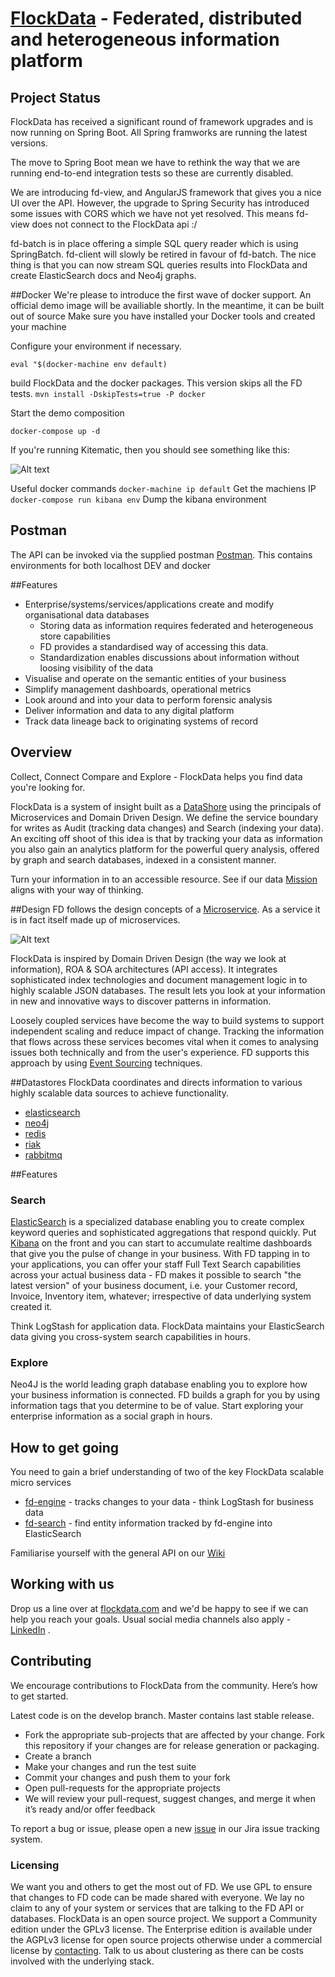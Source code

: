 [FlockData](http://FlockData.com) - Federated, distributed and heterogeneous information platform   
===========

## Project Status
FlockData has received a significant round of framework upgrades and is now running on Spring Boot. All Spring framworks are running the latest versions.

The move to Spring Boot mean we have to rethink the way that we are running end-to-end integration tests so these are currently disabled.

We are introducing fd-view, and AngularJS framework that gives you a nice UI over the API. However, the upgrade to Spring Security has introduced some issues with CORS which we have not yet resolved. This means fd-view does not connect to the FlockData api :/

fd-batch is in place offering a simple SQL query reader which is using SpringBatch. fd-client will slowly be retired in favour of fd-batch. The nice thing is that you can now
stream SQL queries results into FlockData and create ElasticSearch docs and Neo4j graphs.

##Docker
We're please to introduce the first wave of docker support. An official demo image will be availiable shortly. In the meantime, it can be built out of source
Make sure you have installed your Docker tools and created your machine

Configure your environment if necessary.

`eval "$(docker-machine env default)`

build FlockData and the docker packages. This version skips all the FD tests.
`mvn install -DskipTests=true -P docker`

Start the demo composition

`docker-compose up -d`

If you're running Kitematic, then you should see something like this:

![Alt text](https://github.com/monowai/flockdata.org/blob/master/docker.png)

Useful docker commands
`docker-machine ip default` Get the machiens IP
`docker-compose run kibana env` Dump the kibana environment

## Postman
The API can be invoked via the supplied postman [Postman](https://github.com/monowai/flockdata.org/blob/master/fd.api-postman.json). This contains environments for both localhost DEV and docker

##Features
* Enterprise/systems/services/applications create and modify organisational data databases
  * Storing data as information requires federated and heterogeneous store capabilities
  * FD provides a standardised way of accessing this data.
  * Standardization enables discussions about information without loosing visibility of the data
* Visualise and operate on the semantic entities of your business
* Simplify management dashboards, operational metrics
* Look around and into your data to perform forensic analysis
* Deliver information and data to any digital platform
* Track data lineage back to originating systems of record

## Overview
Collect, Connect Compare and Explore  - FlockData helps you find data you're looking for.

FlockData is a system of insight built as a [DataShore](http://martinfowler.com/bliki/DataLake.html) using the principals of Microservices and Domain Driven Design. We define the service boundary for writes as Audit (tracking data changes) and Search (indexing your data). An exciting off shoot of this idea is that by tracking your data as information you also gain an analytics platform for the powerful query analysis, offered by graph and search databases, indexed in a consistent manner.

Turn your information in to an accessible resource. See if our data [Mission](http://wiki.flockdata.com/pages/viewpage.action?pageId=13172853) aligns with your way of thinking.

##Design
FD follows the design concepts of a [Microservice](http://martinfowler.com/articles/microservices.html). As a service it is in fact itself made up of microservices.

![Alt text](https://github.com/monowai/flockdata.org/blob/master/micro-service.png)

FlockData is inspired by Domain Driven Design (the way we look at information), ROA & SOA architectures (API access). It integrates sophisticated index technologies and document management logic in to highly scalable JSON databases. The result lets you look at your information in new and innovative ways to discover patterns in information.

Loosely coupled services have become the way to build systems to support independent scaling and reduce impact of change. Tracking the information that flows across these services becomes vital when it comes to analysing issues both technically and from the user's experience. FD supports this approach by using [Event Sourcing](http://martinfowler.com/eaaDev/EventSourcing.html) techniques.

##Datastores
FlockData coordinates and directs information to various highly scalable data sources to achieve functionality. 
* [elasticsearch](https://github.com/elasticsearch/elasticsearch)
* [neo4j](https://github.com/neo4j/neo4j)
* [redis](https://github.com/antirez/redis)
* [riak](http://basho.com/riak/)
* [rabbitmq](https://github.com/rabbitmq/rabbitmq-server)

##Features
### Search

[ElasticSearch](htt://www.elastic.co) is a specialized database enabling you to create complex keyword queries and sophisticated aggregations that respond quickly.  Put [Kibana](http://www.elasticsearch.org/overview/kibana/) on the front and you can start to accumulate realtime dashboards that give you the pulse of change in your business. With FD tapping in to your applications, you can offer your staff Full Text Search capabilities across your actual business data - FD makes it possible to search "the latest version" of your business document, i.e. your Customer record, Invoice, Inventory item, whatever; irrespective of data underlying system created it. 

Think LogStash for application data. FlockData maintains your ElasticSearch data giving you cross-system search capabilities in hours.

### Explore
Neo4J is the world leading graph database enabling you to explore how your business information is connected. FD builds a graph for you by using information tags that you determine to be of value. Start exploring your enterprise information as a social graph in hours.

## How to get going
You need to gain a brief understanding of two of the key FlockData scalable micro services

* [fd-engine](fd-engine/README.md) - tracks changes to your data - think LogStash for business data
* [fd-search](fd-search/README.md) - find entity information tracked by fd-engine into ElasticSearch

Familiarise yourself with the general API on our [Wiki](http://wiki.flockdata.com/pages/viewpage.action?pageId=13172790)

## Working with us
Drop us a line over at [flockdata.com](http://flockdata.com/) and we'd be happy to see if we can help you reach your goals. Usual social media channels also apply - [LinkedIn](http://www.linkedin.com/company/3361595) .

## Contributing
We encourage contributions to FlockData from the community. Here’s how to get started.

Latest code is on the develop branch. Master contains last stable release.

* Fork the appropriate sub-projects that are affected by your change. Fork this repository if your changes are for release generation or packaging.
* Create a branch
* Make your changes and run the test suite
* Commit your changes and push them to your fork
* Open pull-requests for the appropriate projects
* We will review your pull-request, suggest changes, and merge it when it’s ready and/or offer feedback

To report a bug or issue, please open a new [issue](https://monowai.atlassian.net/) in our Jira issue tracking system.

### Licensing
We want you and others to get the most out of FD. We use GPL to ensure that changes to FD code can be made shared with everyone. We lay no claim to any of your system or services that are talking to the FD API or databases. 
FlockData is an open source project. We support a Community edition under the GPLv3 license. The Enterprise edition is available under the AGPLv3 license for open source projects otherwise under a commercial license by [contacting](http://flockdata.com/). Talk to us about clustering as there can be costs involved with the underlying stack.

